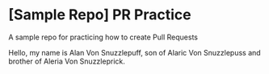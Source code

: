 # [Sample Repo] PR Practice
A sample repo for practicing how to create Pull Requests

Hello, my name is Alan Von Snuzzlepuff, son of Alaric Von Snuzzlepuss and brother of Aleria Von Snuzzleprick.
